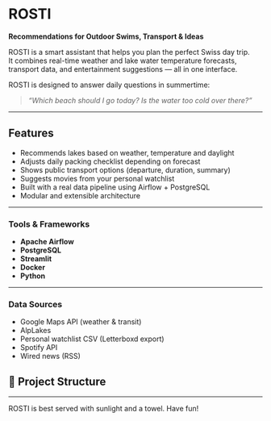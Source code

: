 # ROSTI  
**Recommendations for Outdoor Swims, Transport & Ideas**

ROSTI is a smart assistant that helps you plan the perfect Swiss day trip.  
It combines real-time weather and lake water temperature forecasts, transport data, and entertainment suggestions — all in one interface.


ROSTI is designed to answer daily questions in summertime:

> _“Which beach should I go today? Is the water too cold over there?”_

---

## Features

- Recommends lakes based on weather, temperature and daylight
- Adjusts daily packing checklist depending on forecast
- Shows public transport options (departure, duration, summary)
- Suggests movies from your personal watchlist
- Built with a real data pipeline using Airflow + PostgreSQL
- Modular and extensible architecture

---

### Tools & Frameworks

- **Apache Airflow** 
- **PostgreSQL**   
- **Streamlit**  
- **Docker**   
- **Python**

---

### Data Sources

- Google Maps API (weather & transit)  
- AlpLakes
- Personal watchlist CSV (Letterboxd export)
- Spotify API
- Wired news (RSS)



## 📂 Project Structure

---

ROSTI is best served with sunlight and a towel. Have fun!
